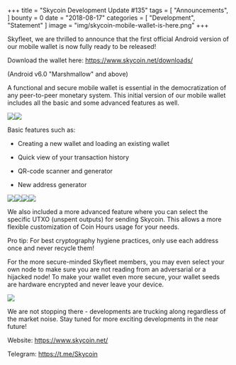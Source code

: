 +++
title = "Skycoin Development Update #135"
tags = [ "Announcements", ]
bounty = 0
date = "2018-08-17"
categories = [ "Development", "Statement" ]
image = "img/skycoin-mobile-wallet-is-here.png"
+++

Skyfleet, we are thrilled to announce that the first official Android version of our mobile wallet is now fully ready to be released!

Download the wallet here: <https://www.skycoin.net/downloads/>

(Android v6.0 "Marshmallow" and above)

A functional and secure mobile wallet is essential in the democratization of any peer-to-peer monetary system. This initial version of our mobile wallet includes all the basic and some advanced features as well.

![](/img/skycoin_screen_wallet_list.png)![](/img/skycoin_screen_wallet_details.png)

Basic features such as:

-   Creating a new wallet and loading an existing wallet

-   Quick view of your transaction history

-   QR-code scanner and generator

-   New address generator

![](/img/skycoin_screen_qr-code.png)![](/img/skycoin_screen_transactions.png)![](/img/skycoin_screen_basic_send.png)![](/img/skycoin_screen_tx-detail.png)

We also included a more advanced feature where you can select the specific UTXO (unspent outputs) for sending Skycoin. This allows a more flexible customization of Coin Hours usage for your needs.

Pro tip: For best cryptography hygiene practices, only use each address once and never recycle them!

For the more secure-minded Skyfleet members, you may even select your own node to make sure you are not reading from an adversarial or a hijacked node! To make your wallet even more secure, your wallet seeds are hardware encrypted and never leave your device.

![](/img/skycoin_screen_advanced_2.png)

We are not stopping there - developments are trucking along regardless of the market noise. Stay tuned for more exciting developments in the near future!

Website: <https://www.skycoin.net/>

Telegram: <https://t.me/Skycoin>
